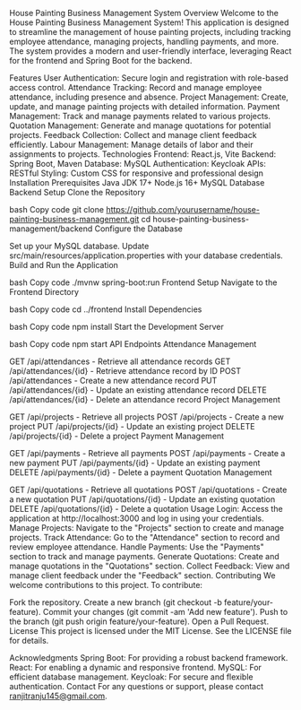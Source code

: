 House Painting Business Management System
Overview
Welcome to the House Painting Business Management System! This application is designed to streamline the management of house painting projects, including tracking employee attendance, managing projects, handling payments, and more. The system provides a modern and user-friendly interface, leveraging React for the frontend and Spring Boot for the backend.

Features
User Authentication: Secure login and registration with role-based access control.
Attendance Tracking: Record and manage employee attendance, including presence and absence.
Project Management: Create, update, and manage painting projects with detailed information.
Payment Management: Track and manage payments related to various projects.
Quotation Management: Generate and manage quotations for potential projects.
Feedback Collection: Collect and manage client feedback efficiently.
Labour Management: Manage details of labor and their assignments to projects.
Technologies
Frontend: React.js, Vite
Backend: Spring Boot, Maven
Database: MySQL
Authentication: Keycloak
APIs: RESTful
Styling: Custom CSS for responsive and professional design
Installation
Prerequisites
Java JDK 17+
Node.js 16+
MySQL Database
Backend Setup
Clone the Repository

bash
Copy code
git clone https://github.com/yourusername/house-painting-business-management.git
cd house-painting-business-management/backend
Configure the Database

Set up your MySQL database.
Update src/main/resources/application.properties with your database credentials.
Build and Run the Application

bash
Copy code
./mvnw spring-boot:run
Frontend Setup
Navigate to the Frontend Directory

bash
Copy code
cd ../frontend
Install Dependencies

bash
Copy code
npm install
Start the Development Server

bash
Copy code
npm start
API Endpoints
Attendance Management

GET /api/attendances - Retrieve all attendance records
GET /api/attendances/{id} - Retrieve attendance record by ID
POST /api/attendances - Create a new attendance record
PUT /api/attendances/{id} - Update an existing attendance record
DELETE /api/attendances/{id} - Delete an attendance record
Project Management

GET /api/projects - Retrieve all projects
POST /api/projects - Create a new project
PUT /api/projects/{id} - Update an existing project
DELETE /api/projects/{id} - Delete a project
Payment Management

GET /api/payments - Retrieve all payments
POST /api/payments - Create a new payment
PUT /api/payments/{id} - Update an existing payment
DELETE /api/payments/{id} - Delete a payment
Quotation Management

GET /api/quotations - Retrieve all quotations
POST /api/quotations - Create a new quotation
PUT /api/quotations/{id} - Update an existing quotation
DELETE /api/quotations/{id} - Delete a quotation
Usage
Login: Access the application at http://localhost:3000 and log in using your credentials.
Manage Projects: Navigate to the "Projects" section to create and manage projects.
Track Attendance: Go to the "Attendance" section to record and review employee attendance.
Handle Payments: Use the "Payments" section to track and manage payments.
Generate Quotations: Create and manage quotations in the "Quotations" section.
Collect Feedback: View and manage client feedback under the "Feedback" section.
Contributing
We welcome contributions to this project. To contribute:

Fork the repository.
Create a new branch (git checkout -b feature/your-feature).
Commit your changes (git commit -am 'Add new feature').
Push to the branch (git push origin feature/your-feature).
Open a Pull Request.
License
This project is licensed under the MIT License. See the LICENSE file for details.

Acknowledgments
Spring Boot: For providing a robust backend framework.
React: For enabling a dynamic and responsive frontend.
MySQL: For efficient database management.
Keycloak: For secure and flexible authentication.
Contact
For any questions or support, please contact ranjitranju145@gmail.com.

